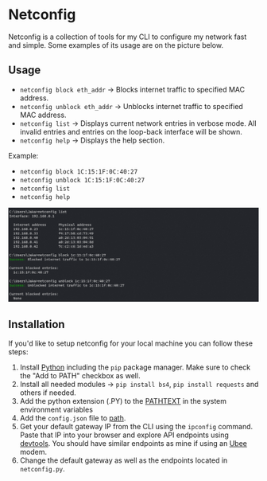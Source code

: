 # Netconfig
Netconfig is a collection of tools for my CLI to configure my network fast and simple. Some examples of its usage are on the picture below.

## Usage
- `netconfig block eth_addr` -> Blocks internet traffic to specified MAC address.
- `netconfig unblock eth_addr` -> Unblocks internet traffic to specified MAC address.
- `netconfig list` -> Displays current network entries in verbose mode.  All invalid entries and entries on the loop-back interface will be shown.
- `netconfig help` -> Displays the help section.

Example:
- `netconfig block 1C:15:1F:0C:40:27`
- `netconfig unblock 1C:15:1F:0C:40:27`
- `netconfig list`               
- `netconfig help`                   

<img src="netconfig.png">

## Installation
If you'd like to setup netconfig for your local machine you can follow these steps:

1. Install [Python](https://www.python.org/downloads/) including the `pip` package manager. Make sure to check the "Add to PATH" checkbox as well.
2. Install all needed modules -> `pip install bs4`, `pip install requests` and others if needed.
3. Add the python extension (.PY) to the [PATHTEXT](https://www.msftnext.com/what-is-the-pathext-environment-variable-in-windows-10/) in the system environment variables
4. Add the `config.json` file to [path](https://www.maketecheasier.com/what-is-the-windows-path/).
5. Get your default gateway IP from the CLI using the `ipconfig` command. Paste that IP into your browser and explore API endpoints using [devtools](https://developer.chrome.com/docs/extensions/reference/devtools_network/). You should have similar endpoints as mine if using an [Ubee](https://www.ubeeinteractive.com/) modem.
6. Change the default gateway as well as the endpoints located in `netconfig.py`.
